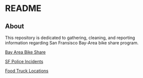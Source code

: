 # README

## About 

This repository is dedicated to gathering, cleaning, and reporting information regarding San Fransisco Bay-Area bike share program. 

[Bay Area Bike Share](https://www.fordgobike.com/system-data)

[SF Police Incidents](https://data.sfgov.org/Public-Safety/-Change-Notice-Police-Department-Incidents/tmnf-yvry)

[Food Truck Locations](https://data.sfgov.org/Economy-and-Community/Mobile-Food-Schedule/jjew-r69b)